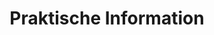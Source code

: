---
# HUGO
menu:
  main:
    name: Praktisch
url: /de/praktisch

# SEO
sitemap:
  priority: 1

# CONTENT
title: Praktische Information
description: We use Airbnb for booking.
faq:
- title: Lage
  content: Unsere Apartments befinden sich im Herzen von Balestrand. Kurze Entfernungen zu allem, was Sie brauchen sollten. Lebensmittelgeschäfte, Restaurants, Touristeninformation und zu Fuß zum Boot (Bergen, Flom), Bus und Parkplatz

- title: Wie buche ich eine Wohnung?
  content: Wir nutzen Airbnb für die Buchung. Unter dem Menü Apartments finden Sie eine Liste der verfügbaren Apartments. Alle Apartments haben einen direkten Link zu aribnb für die Buchung.

- title: Über unsere Wohnungen
  content: "
				<li>Alle Apartments verfügen über einen Balkon. Mit Blick auf den Fjord</li>
				<li>Die Wohnungen sind voll möbliert</li>
				<li>Einfaches Ein- und Auschecken mit der Keybox</li>
				<li>Kurze Entfernungen zum Lebensmittelgeschäft, Restaurant, Touristeninformation und allem, was Sie brauchen</li>
				<li>Einfacher Zugang, zu Fuß von öffentlichen Verkehrsmitteln wie Boot, Bus</li>
				<li>Bad, Dusche und Waschmaschine</li>
				<li>Bettwäsche inklusive</li>
				<li>Küche mit Kühlschrank, Herd und Gefrierschrank</li>
				<li>Wohnzimmer mit Sitzecke und TV</li>
        <li>Internet</li>
			"

- title: Ein- und Auschecken
  content: Die Apartments verfügen über einen Schlüsselkasten in der Nähe des Eingangs. Nach Abschluss der Buchung erhalten Sie Informationen zur Adresse, zum Keybox-Code und mehr. Kasse vor 1100 Uhr am Abreisetag. Die Reinigung ist inbegriffen, aber wir bitten Sie, es in dem Zustand zu lassen, in dem Sie angekommen sind.

- title: Irgendwas stimmt nicht, an wen kann ich mich wenden?
  content: Rufen Sie uns unter <b> +47 47 28 97 48 </b> an oder senden Sie eine E-Mail an <b> lidalsiv@gmail.com </b>
---